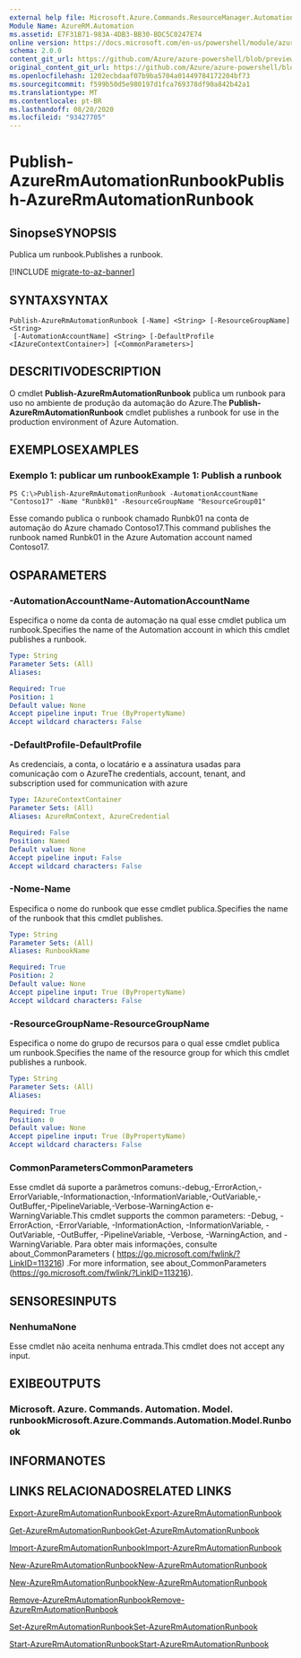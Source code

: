 ```yaml
---
external help file: Microsoft.Azure.Commands.ResourceManager.Automation.dll-Help.xml
Module Name: AzureRM.Automation
ms.assetid: E7F31B71-983A-4DB3-BB30-BDC5C0247E74
online version: https://docs.microsoft.com/en-us/powershell/module/azurerm.automation/publish-azurermautomationrunbook
schema: 2.0.0
content_git_url: https://github.com/Azure/azure-powershell/blob/preview/src/ResourceManager/Automation/Commands.Automation/help/Publish-AzureRMAutomationRunbook.md
original_content_git_url: https://github.com/Azure/azure-powershell/blob/preview/src/ResourceManager/Automation/Commands.Automation/help/Publish-AzureRMAutomationRunbook.md
ms.openlocfilehash: 1202ecbdaaf07b9ba5704a01449784172204bf73
ms.sourcegitcommit: f599b50d5e980197d1fca769378df90a842b42a1
ms.translationtype: MT
ms.contentlocale: pt-BR
ms.lasthandoff: 08/20/2020
ms.locfileid: "93427705"
---
```

# <span data-ttu-id="428f0-101">Publish-AzureRmAutomationRunbook</span><span class="sxs-lookup"><span data-stu-id="428f0-101">Publish-AzureRmAutomationRunbook</span></span>

## <span data-ttu-id="428f0-102">Sinopse</span><span class="sxs-lookup"><span data-stu-id="428f0-102">SYNOPSIS</span></span>
<span data-ttu-id="428f0-103">Publica um runbook.</span><span class="sxs-lookup"><span data-stu-id="428f0-103">Publishes a runbook.</span></span>

[!INCLUDE [migrate-to-az-banner](../../includes/migrate-to-az-banner.md)]

## <span data-ttu-id="428f0-104">SYNTAX</span><span class="sxs-lookup"><span data-stu-id="428f0-104">SYNTAX</span></span>

```
Publish-AzureRmAutomationRunbook [-Name] <String> [-ResourceGroupName] <String>
 [-AutomationAccountName] <String> [-DefaultProfile <IAzureContextContainer>] [<CommonParameters>]
```

## <span data-ttu-id="428f0-105">DESCRITIVO</span><span class="sxs-lookup"><span data-stu-id="428f0-105">DESCRIPTION</span></span>
<span data-ttu-id="428f0-106">O cmdlet **Publish-AzureRmAutomationRunbook** publica um runbook para uso no ambiente de produção da automação do Azure.</span><span class="sxs-lookup"><span data-stu-id="428f0-106">The **Publish-AzureRmAutomationRunbook** cmdlet publishes a runbook for use in the production environment of Azure Automation.</span></span>

## <span data-ttu-id="428f0-107">EXEMPLOS</span><span class="sxs-lookup"><span data-stu-id="428f0-107">EXAMPLES</span></span>

### <span data-ttu-id="428f0-108">Exemplo 1: publicar um runbook</span><span class="sxs-lookup"><span data-stu-id="428f0-108">Example 1: Publish a runbook</span></span>
```
PS C:\>Publish-AzureRmAutomationRunbook -AutomationAccountName "Contoso17" -Name "Runbk01" -ResourceGroupName "ResourceGroup01"
```

<span data-ttu-id="428f0-109">Esse comando publica o runbook chamado Runbk01 na conta de automação do Azure chamado Contoso17.</span><span class="sxs-lookup"><span data-stu-id="428f0-109">This command publishes the runbook named Runbk01 in the Azure Automation account named Contoso17.</span></span>

## <span data-ttu-id="428f0-110">OS</span><span class="sxs-lookup"><span data-stu-id="428f0-110">PARAMETERS</span></span>

### <span data-ttu-id="428f0-111">-AutomationAccountName</span><span class="sxs-lookup"><span data-stu-id="428f0-111">-AutomationAccountName</span></span>
<span data-ttu-id="428f0-112">Especifica o nome da conta de automação na qual esse cmdlet publica um runbook.</span><span class="sxs-lookup"><span data-stu-id="428f0-112">Specifies the name of the Automation account in which this cmdlet publishes a runbook.</span></span>

```yaml
Type: String
Parameter Sets: (All)
Aliases: 

Required: True
Position: 1
Default value: None
Accept pipeline input: True (ByPropertyName)
Accept wildcard characters: False
```

### <span data-ttu-id="428f0-113">-DefaultProfile</span><span class="sxs-lookup"><span data-stu-id="428f0-113">-DefaultProfile</span></span>
<span data-ttu-id="428f0-114">As credenciais, a conta, o locatário e a assinatura usadas para comunicação com o Azure</span><span class="sxs-lookup"><span data-stu-id="428f0-114">The credentials, account, tenant, and subscription used for communication with azure</span></span>

```yaml
Type: IAzureContextContainer
Parameter Sets: (All)
Aliases: AzureRmContext, AzureCredential

Required: False
Position: Named
Default value: None
Accept pipeline input: False
Accept wildcard characters: False
```

### <span data-ttu-id="428f0-115">-Nome</span><span class="sxs-lookup"><span data-stu-id="428f0-115">-Name</span></span>
<span data-ttu-id="428f0-116">Especifica o nome do runbook que esse cmdlet publica.</span><span class="sxs-lookup"><span data-stu-id="428f0-116">Specifies the name of the runbook that this cmdlet publishes.</span></span>

```yaml
Type: String
Parameter Sets: (All)
Aliases: RunbookName

Required: True
Position: 2
Default value: None
Accept pipeline input: True (ByPropertyName)
Accept wildcard characters: False
```

### <span data-ttu-id="428f0-117">-ResourceGroupName</span><span class="sxs-lookup"><span data-stu-id="428f0-117">-ResourceGroupName</span></span>
<span data-ttu-id="428f0-118">Especifica o nome do grupo de recursos para o qual esse cmdlet publica um runbook.</span><span class="sxs-lookup"><span data-stu-id="428f0-118">Specifies the name of the resource group for which this cmdlet publishes a runbook.</span></span>

```yaml
Type: String
Parameter Sets: (All)
Aliases: 

Required: True
Position: 0
Default value: None
Accept pipeline input: True (ByPropertyName)
Accept wildcard characters: False
```

### <span data-ttu-id="428f0-119">CommonParameters</span><span class="sxs-lookup"><span data-stu-id="428f0-119">CommonParameters</span></span>
<span data-ttu-id="428f0-120">Esse cmdlet dá suporte a parâmetros comuns:-debug,-ErrorAction,-ErrorVariable,-Informationaction,-InformationVariable,-OutVariable,-OutBuffer,-PipelineVariable,-Verbose-WarningAction e-WarningVariable.</span><span class="sxs-lookup"><span data-stu-id="428f0-120">This cmdlet supports the common parameters: -Debug, -ErrorAction, -ErrorVariable, -InformationAction, -InformationVariable, -OutVariable, -OutBuffer, -PipelineVariable, -Verbose, -WarningAction, and -WarningVariable.</span></span> <span data-ttu-id="428f0-121">Para obter mais informações, consulte about_CommonParameters ( https://go.microsoft.com/fwlink/?LinkID=113216) .</span><span class="sxs-lookup"><span data-stu-id="428f0-121">For more information, see about_CommonParameters (https://go.microsoft.com/fwlink/?LinkID=113216).</span></span>

## <span data-ttu-id="428f0-122">SENSORES</span><span class="sxs-lookup"><span data-stu-id="428f0-122">INPUTS</span></span>

### <span data-ttu-id="428f0-123">Nenhuma</span><span class="sxs-lookup"><span data-stu-id="428f0-123">None</span></span>
<span data-ttu-id="428f0-124">Esse cmdlet não aceita nenhuma entrada.</span><span class="sxs-lookup"><span data-stu-id="428f0-124">This cmdlet does not accept any input.</span></span>

## <span data-ttu-id="428f0-125">EXIBE</span><span class="sxs-lookup"><span data-stu-id="428f0-125">OUTPUTS</span></span>

### <span data-ttu-id="428f0-126">Microsoft. Azure. Commands. Automation. Model. runbook</span><span class="sxs-lookup"><span data-stu-id="428f0-126">Microsoft.Azure.Commands.Automation.Model.Runbook</span></span>

## <span data-ttu-id="428f0-127">INFORMA</span><span class="sxs-lookup"><span data-stu-id="428f0-127">NOTES</span></span>

## <span data-ttu-id="428f0-128">LINKS RELACIONADOS</span><span class="sxs-lookup"><span data-stu-id="428f0-128">RELATED LINKS</span></span>

[<span data-ttu-id="428f0-129">Export-AzureRmAutomationRunbook</span><span class="sxs-lookup"><span data-stu-id="428f0-129">Export-AzureRmAutomationRunbook</span></span>](./Export-AzureRMAutomationRunbook.md)

[<span data-ttu-id="428f0-130">Get-AzureRmAutomationRunbook</span><span class="sxs-lookup"><span data-stu-id="428f0-130">Get-AzureRmAutomationRunbook</span></span>](./Get-AzureRMAutomationRunbook.md)

[<span data-ttu-id="428f0-131">Import-AzureRmAutomationRunbook</span><span class="sxs-lookup"><span data-stu-id="428f0-131">Import-AzureRmAutomationRunbook</span></span>](./Import-AzureRMAutomationRunbook.md)

[<span data-ttu-id="428f0-132">New-AzureRmAutomationRunbook</span><span class="sxs-lookup"><span data-stu-id="428f0-132">New-AzureRmAutomationRunbook</span></span>](./New-AzureRMAutomationRunbook.md)

[<span data-ttu-id="428f0-133">New-AzureRmAutomationRunbook</span><span class="sxs-lookup"><span data-stu-id="428f0-133">New-AzureRmAutomationRunbook</span></span>](./New-AzureRMAutomationRunbook.md)

[<span data-ttu-id="428f0-134">Remove-AzureRmAutomationRunbook</span><span class="sxs-lookup"><span data-stu-id="428f0-134">Remove-AzureRmAutomationRunbook</span></span>](./Remove-AzureRMAutomationRunbook.md)

[<span data-ttu-id="428f0-135">Set-AzureRmAutomationRunbook</span><span class="sxs-lookup"><span data-stu-id="428f0-135">Set-AzureRmAutomationRunbook</span></span>](./Set-AzureRMAutomationRunbook.md)

[<span data-ttu-id="428f0-136">Start-AzureRmAutomationRunbook</span><span class="sxs-lookup"><span data-stu-id="428f0-136">Start-AzureRmAutomationRunbook</span></span>](./Start-AzureRMAutomationRunbook.md)


